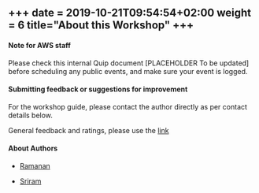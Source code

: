 +++
date = 2019-10-21T09:54:54+02:00
weight = 6
title="About this Workshop"
+++
----------------

#### Note for AWS staff

Please check this internal Quip document [PLACEHOLDER To be updated] before scheduling any public events, and make sure your event is logged.

#### Submitting feedback or suggestions for improvement

For the workshop guide, please contact the author directly as per contact details below.

General feedback and ratings, please use the [link](https://amazonmr.au1.qualtrics.com/jfe/form/SV_0dfrnubGKXavgR7)

#### About Authors

- [Ramanan](https://www.linkedin.com/in/ramanankannan/)

- [Sriram](https://www.linkedin.com/in/sriram-sundararajan-2a929a4/)


